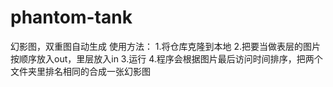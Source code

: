 # phantom-tank
幻影图，双重图自动生成
使用方法：
1.将仓库克隆到本地
2.把要当做表层的图片按顺序放入out，里层放入in
3.运行
4.程序会根据图片最后访问时间排序，把两个文件夹里排名相同的合成一张幻影图
